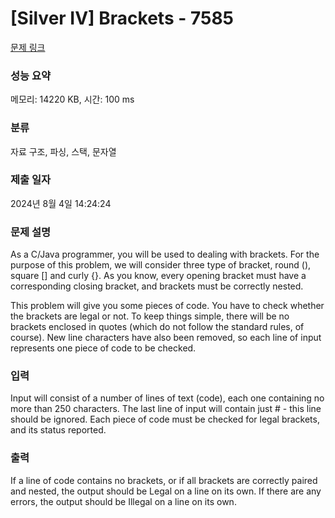# [Silver IV] Brackets - 7585 

[문제 링크](https://www.acmicpc.net/problem/7585) 

### 성능 요약

메모리: 14220 KB, 시간: 100 ms

### 분류

자료 구조, 파싱, 스택, 문자열

### 제출 일자

2024년 8월 4일 14:24:24

### 문제 설명

<p>As a C/Java programmer, you will be used to dealing with brackets. For the purpose of this problem, we will consider three type of bracket, round (), square [] and curly {}. As you know, every opening bracket must have a corresponding closing bracket, and brackets must be correctly nested. </p>

<p>This problem will give you some pieces of code. You have to check whether the brackets are legal or not. To keep things simple, there will be no brackets enclosed in quotes (which do not follow the standard rules, of course). New line characters have also been removed, so each line of input represents one piece of code to be checked.</p>

### 입력 

 <p>Input will consist of a number of lines of text (code), each one containing no more than 250 characters. The last line of input will contain just # - this line should be ignored. Each piece of code must be checked for legal brackets, and its status reported.</p>

### 출력 

 <p>If a line of code contains no brackets, or if all brackets are correctly paired and nested, the output should be Legal on a line on its own. If there are any errors, the output should be Illegal on a line on its own. </p>

